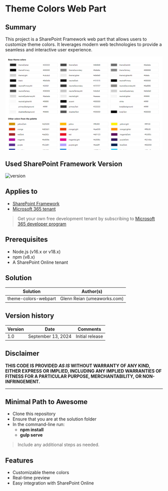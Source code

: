 # Theme Colors Web Part

## Summary

This project is a SharePoint Framework web part that allows users to customize theme colors. It leverages modern web technologies to provide a seamless and interactive user experience.

![Solution in Action](images/theme-colors-web-part.png)

## Used SharePoint Framework Version

![version](https://img.shields.io/badge/version-1.19.0-green.svg)

## Applies to

- [SharePoint Framework](https://aka.ms/spfx)
- [Microsoft 365 tenant](https://docs.microsoft.com/en-us/sharepoint/dev/spfx/set-up-your-developer-tenant)

> Get your own free development tenant by subscribing to [Microsoft 365 developer program](http://aka.ms/o365devprogram)

## Prerequisites

- Node.js (v16.x or v18.x)
- npm (v8.x)
- A SharePoint Online tenant

## Solution

| Solution    | Author(s)                                               |
| ----------- | ------------------------------------------------------- |
| theme-colors-webpart | Glenn Reian (umeaworks.com) |

## Version history

| Version | Date             | Comments        |
| ------- | ---------------- | --------------- |
| 1.0     | September 13, 2024 | Initial release |

## Disclaimer

**THIS CODE IS PROVIDED _AS IS_ WITHOUT WARRANTY OF ANY KIND, EITHER EXPRESS OR IMPLIED, INCLUDING ANY IMPLIED WARRANTIES OF FITNESS FOR A PARTICULAR PURPOSE, MERCHANTABILITY, OR NON-INFRINGEMENT.**

---

## Minimal Path to Awesome

- Clone this repository
- Ensure that you are at the solution folder
- In the command-line run:
  - **npm install**
  - **gulp serve**

> Include any additional steps as needed.

## Features

- Customizable theme colors
- Real-time preview
- Easy integration with SharePoint Online